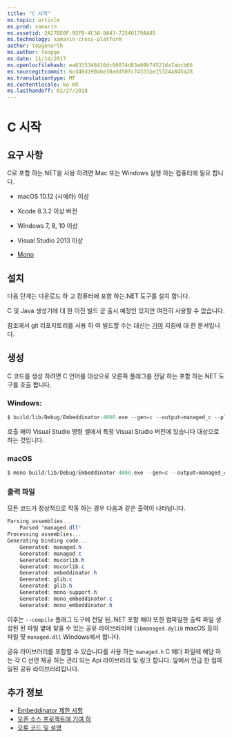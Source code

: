 ```yaml
---
title: "C 시작"
ms.topic: article
ms.prod: xamarin
ms.assetid: 2A27BE0F-95FB-4C3A-8A43-72540179AA85
ms.technology: xamarin-cross-platform
author: topgenorth
ms.author: toopge
ms.date: 11/14/2017
ms.openlocfilehash: ea8335348416dc00074d83e09b74521da7abcb66
ms.sourcegitcommit: 6cd40d190abe38edd50fc74331be15324a845a28
ms.translationtype: MT
ms.contentlocale: ko-KR
ms.lasthandoff: 02/27/2018
---
```

# <a name="getting-started-with-c"></a>C 시작


## <a name="requirements"></a>요구 사항

C로 포함 하는.NET을 사용 하려면 Mac 또는 Windows 실행 하는 컴퓨터에 필요 합니다.

* macOS 10.12 (시에라) 이상
* Xcode 8.3.2 이상 버전

* Windows 7, 8, 10 이상
* Visual Studio 2013 이상

* [Mono](http://www.mono-project.com/download/)


## <a name="installation"></a>설치

다음 단계는 다운로드 하 고 컴퓨터에 포함 하는.NET 도구를 설치 합니다.

C 및 Java 생성기에 대 한 이진 빌드 곧 출시 예정인 있지만 여전히 사용할 수 없습니다.

참조에서 git 리포지토리를 사용 하 여 빌드할 수는 대신는 [기여](https://github.com/mono/Embeddinator-4000/blob/master/docs/Contributing.md) 지침에 대 한 문서입니다.


## <a name="generation"></a>생성

C 코드를 생성 하려면 C 언어를 대상으로 오른쪽 플래그를 전달 하는 포함 하는.NET 도구를 호출 합니다.

### <a name="windows"></a>Windows:

```csharp
$ build/lib/Debug/Embeddinator-4000.exe --gen=c --output=managed_c --platform=windows --compile managed.dll
```

호출 해야 Visual Studio 명령 셸에서 특정 Visual Studio 버전에 있습니다 대상으로 하는 것입니다.

### <a name="macos"></a>macOS

```csharp
$ mono build/lib/Debug/Embeddinator-4000.exe --gen=c --output=managed_c --platform=macos --compile managed.dll
```

### <a name="output-files"></a>출력 파일

모든 코드가 정상적으로 작동 하는 경우 다음과 같은 출력이 나타납니다.

```csharp
Parsing assemblies...
    Parsed 'managed.dll'
Processing assemblies...
Generating binding code...
    Generated: managed.h
    Generated: managed.c
    Generated: mscorlib.h
    Generated: mscorlib.c
    Generated: embeddinator.h
    Generated: glib.c
    Generated: glib.h
    Generated: mono-support.h
    Generated: mono_embeddinator.c
    Generated: mono_embeddinator.h
```

이후는 `--compile` 플래그 도구에 전달 된,.NET 포함 해야 또한 컴파일한 출력 파일 생성된 된 파일 옆에 찾을 수 있는 공유 라이브러리에 `libmanaged.dylib` macOS 등의 파일 및 `managed.dll` Windows에서 합니다.

공유 라이브러리를 포함할 수 있습니다를 사용 하는 `managed.h` C 헤더 파일에 해당 하는 각 C 선언 제공 하는 관리 되는 Api 라이브러리 및 링크 합니다. 앞에서 언급 한 컴파일된 공유 라이브러리입니다.

## <a name="further-reading"></a>추가 정보

* [Embeddinator 제한 사항](~/tools/dotnet-embedding/limitations.md)
* [오픈 소스 프로젝트에 기여 하](https://github.com/mono/Embeddinator-4000/blob/master/docs/Contributing.md)
* [오류 코드 및 설명](~/tools/dotnet-embedding/errors.md)
